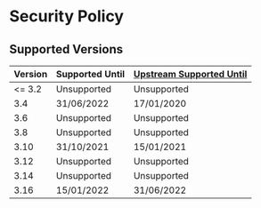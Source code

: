 # Security Policy

## Supported Versions

Version | Supported Until | [Upstream Supported Until](https://www.qgis.org/en/site/getinvolved/development/roadmap.html#release-schedule)
--- | --- | ---
<= 3.2 | Unsupported | Unsupported
3.4 | 31/06/2022 | 17/01/2020
3.6 | Unsupported | Unsupported
3.8 | Unsupported | Unsupported
3.10 | 31/10/2021 | 15/01/2021
3.12 | Unsupported | Unsupported
3.14 | Unsupported | Unsupported
3.16 | 15/01/2022 | 31/06/2022
